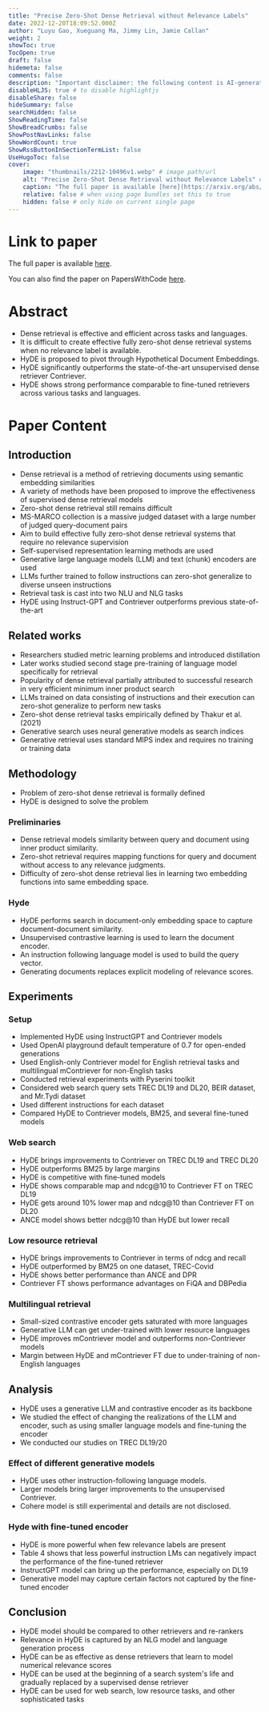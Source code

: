 ```yaml
---
title: "Precise Zero-Shot Dense Retrieval without Relevance Labels"
date: 2022-12-20T18:09:52.000Z
author: "Luyu Gao, Xueguang Ma, Jimmy Lin, Jamie Callan"
weight: 2
showToc: true
TocOpen: true
draft: false
hidemeta: false
comments: false
description: "Important disclaimer: the following content is AI-generated, please make sure to fact check the presented information by reading the full paper."
disableHLJS: true # to disable highlightjs
disableShare: false
hideSummary: false
searchHidden: false
ShowReadingTime: false
ShowBreadCrumbs: false
ShowPostNavLinks: false
ShowWordCount: true
ShowRssButtonInSectionTermList: false
UseHugoToc: false
cover:
    image: "thumbnails/2212-10496v1.webp" # image path/url
    alt: "Precise Zero-Shot Dense Retrieval without Relevance Labels" # alt text
    caption: "The full paper is available [here](https://arxiv.org/abs/2212.10496)." # display caption under cover
    relative: false # when using page bundles set this to true
    hidden: false # only hide on current single page
---
```


# Link to paper
The full paper is available [here](https://arxiv.org/abs/2212.10496).

You can also find the paper on PapersWithCode [here](https://paperswithcode.com/paper/precise-zero-shot-dense-retrieval-without).

# Abstract
- Dense retrieval is effective and efficient across tasks and languages.
- It is difficult to create effective fully zero-shot dense retrieval systems when no relevance label is available.
- HyDE is proposed to pivot through Hypothetical Document Embeddings.
- HyDE significantly outperforms the state-of-the-art unsupervised dense retriever Contriever.
- HyDE shows strong performance comparable to fine-tuned retrievers across various tasks and languages.

# Paper Content

## Introduction
- Dense retrieval is a method of retrieving documents using semantic embedding similarities
- A variety of methods have been proposed to improve the effectiveness of supervised dense retrieval models
- Zero-shot dense retrieval still remains difficult
- MS-MARCO collection is a massive judged dataset with a large number of judged query-document pairs
- Aim to build effective fully zero-shot dense retrieval systems that require no relevance supervision
- Self-supervised representation learning methods are used
- Generative large language models (LLM) and text (chunk) encoders are used
- LLMs further trained to follow instructions can zero-shot generalize to diverse unseen instructions
- Retrieval task is cast into two NLU and NLG tasks
- HyDE using Instruct-GPT and Contriever outperforms previous state-of-the-art

## Related works
- Researchers studied metric learning problems and introduced distillation
- Later works studied second stage pre-training of language model specifically for retrieval
- Popularity of dense retrieval partially attributed to successful research in very efficient minimum inner product search
- LLMs trained on data consisting of instructions and their execution can zero-shot generalize to perform new tasks
- Zero-shot dense retrieval tasks empirically defined by Thakur et al. (2021)
- Generative search uses neural generative models as search indices
- Generative retrieval uses standard MIPS index and requires no training or training data

## Methodology
- Problem of zero-shot dense retrieval is formally defined
- HyDE is designed to solve the problem

### Preliminaries
- Dense retrieval models similarity between query and document using inner product similarity.
- Zero-shot retrieval requires mapping functions for query and document without access to any relevance judgments.
- Difficulty of zero-shot dense retrieval lies in learning two embedding functions into same embedding space.

### Hyde
- HyDE performs search in document-only embedding space to capture document-document similarity.
- Unsupervised contrastive learning is used to learn the document encoder.
- An instruction following language model is used to build the query vector.
- Generating documents replaces explicit modeling of relevance scores.

## Experiments

### Setup
- Implemented HyDE using InstructGPT and Contriever models
- Used OpenAI playground default temperature of 0.7 for open-ended generations
- Used English-only Contriever model for English retrieval tasks and multilingual mContriever for non-English tasks
- Conducted retrieval experiments with Pyserini toolkit
- Considered web search query sets TREC DL19 and DL20, BEIR dataset, and Mr.Tydi dataset
- Used different instructions for each dataset
- Compared HyDE to Contriever models, BM25, and several fine-tuned models

### Web search
- HyDE brings improvements to Contriever on TREC DL19 and TREC DL20
- HyDE outperforms BM25 by large margins
- HyDE is competitive with fine-tuned models
- HyDE shows comparable map and ndcg@10 to Contriever FT on TREC DL19
- HyDE gets around 10% lower map and ndcg@10 than Contriever FT on DL20
- ANCE model shows better ndcg@10 than HyDE but lower recall

### Low resource retrieval
- HyDE brings improvements to Contriever in terms of ndcg and recall
- HyDE outperformed by BM25 on one dataset, TREC-Covid
- HyDE shows better performance than ANCE and DPR
- Contriever FT shows performance advantages on FiQA and DBPedia

### Multilingual retrieval
- Small-sized contrastive encoder gets saturated with more languages
- Generative LLM can get under-trained with lower resource languages
- HyDE improves mContriever model and outperforms non-Contriever models
- Margin between HyDE and mContriever FT due to under-training of non-English languages

## Analysis
- HyDE uses a generative LLM and contrastive encoder as its backbone
- We studied the effect of changing the realizations of the LLM and encoder, such as using smaller language models and fine-tuning the encoder
- We conducted our studies on TREC DL19/20

### Effect of different generative models
- HyDE uses other instruction-following language models.
- Larger models bring larger improvements to the unsupervised Contriever.
- Cohere model is still experimental and details are not disclosed.

### Hyde with fine-tuned encoder
- HyDE is more powerful when few relevance labels are present
- Table 4 shows that less powerful instruction LMs can negatively impact the performance of the fine-tuned retriever
- InstructGPT model can bring up the performance, especially on DL19
- Generative model may capture certain factors not captured by the fine-tuned encoder

## Conclusion
- HyDE model should be compared to other retrievers and re-rankers
- Relevance in HyDE is captured by an NLG model and language generation process
- HyDE can be as effective as dense retrievers that learn to model numerical relevance scores
- HyDE can be used at the beginning of a search system's life and gradually replaced by a supervised dense retriever
- HyDE can be used for web search, low resource tasks, and other sophisticated tasks
